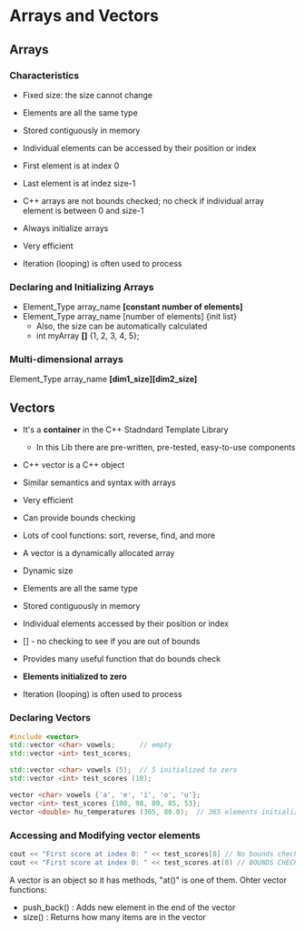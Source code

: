 # Arrays and Vectors

## Arrays

### Characteristics

* Fixed size: the size cannot change
* Elements are all the same type
* Stored contiguously in memory
* Individual elements can be accessed by their position or index

* First element is at index 0
* Last element is at indez size-1

* C++ arrays are not bounds checked; no check if individual array element is
  between 0 and size-1

* Always initialize arrays
* Very efficient
* Iteration (looping) is often used to process

### Declaring and Initializing Arrays

* Element_Type array_name **[constant number of elements]**
* Element_Type array_name [number of elements] {init list}
  * Also, the size can be automatically calculated 
  * int myArray **[]** {1, 2, 3, 4, 5};

### Multi-dimensional arrays

Element_Type array_name **[dim1_size][dim2_size]**

## Vectors

* It's a **container** in the C++ Stadndard Template Library
  * In this Lib there are pre-written, pre-tested, easy-to-use components
* C++ vector is a C++ object
* Similar semantics and syntax with arrays
* Very efficient
* Can provide bounds checking
* Lots of cool functions: sort, reverse, find, and more

* A vector is a dynamically allocated array
* Dynamic size
* Elements are all the same type
* Stored contiguously in memory
* Individual elements accessed by their position or index
* [] - no checking to see if you are out of bounds
* Provides many useful function that do bounds check
* **Elements initialized to zero**
* Iteration (looping) is often used to process

### Declaring  Vectors

```C++
#include <vector>
std::vector <char> vowels;      // empty
std::vector <int> test_scores; 

std::vector <char> vowels (5);  // 5 initialized to zero
std::vector <int> test_scores (10);

vector <char> vowels {'a', 'e', 'i', 'o', 'u'};
vector <int> test_scores {100, 98, 89, 85, 53};
vector <double> hu_temperatures (365, 80.0);  // 365 elements initialized to 100
```

### Accessing and Modifying vector elements

```C++
cout << "First score at index 0: " << test_scores[0] // No bounds checking
cout << "First score at index 0: " << test_scores.at(0) // BOUNDS CHECKING
```

A vector is an object so it has methods, "at()" is one of them.
Ohter vector functions:

* push_back() : Adds new element in the end of the vector
* size()      : Returns how many items are in the vector 
